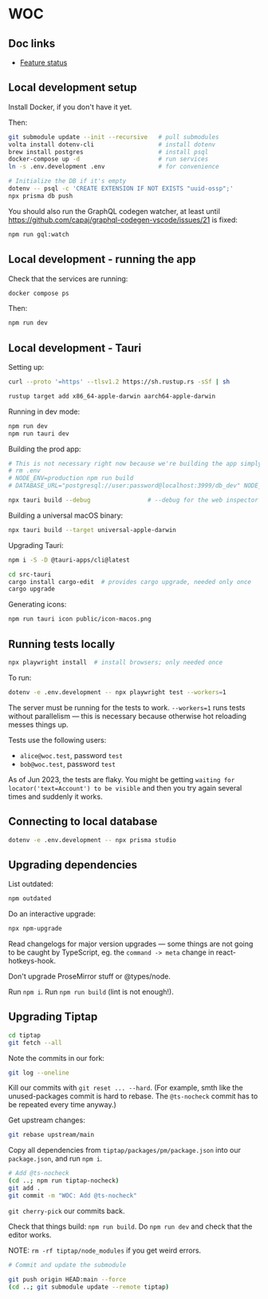 # WOC

## Doc links

* [Feature status](docs/feature-status.md)

## Local development setup

Install Docker, if you don't have it yet.

Then:

```bash
git submodule update --init --recursive   # pull submodules
volta install dotenv-cli                  # install dotenv
brew install postgres                     # install psql
docker-compose up -d                      # run services
ln -s .env.development .env               # for convenience

# Initialize the DB if it's empty
dotenv -- psql -c 'CREATE EXTENSION IF NOT EXISTS "uuid-ossp";'
npx prisma db push
```

You should also run the GraphQL codegen watcher, at least until https://github.com/capaj/graphql-codegen-vscode/issues/21 is fixed:

```bash
npm run gql:watch
```

## Local development - running the app

Check that the services are running:

```bash
docker compose ps
```

Then:

```bash
npm run dev
```

## Local development - Tauri

Setting up:

```bash
curl --proto '=https' --tlsv1.2 https://sh.rustup.rs -sSf | sh

rustup target add x86_64-apple-darwin aarch64-apple-darwin
```

Running in dev mode:

```bash
npm run dev
npm run tauri dev
```


Building the prod app:

```bash
# This is not necessary right now because we're building the app simply as a wrapper.
# rm .env
# NODE_ENV=production npm run build
# DATABASE_URL="postgresql://user:password@localhost:3999/db_dev" NODE_ENV=production npx next export

npx tauri build --debug                # --debug for the web inspector to work
```

Building a universal macOS binary:

```bash
npx tauri build --target universal-apple-darwin
```

Upgrading Tauri:

```bash
npm i -S -D @tauri-apps/cli@latest

cd src-tauri
cargo install cargo-edit  # provides cargo upgrade, needed only once
cargo upgrade
```

Generating icons:

```bash
npm run tauri icon public/icon-macos.png
```

## Running tests locally

```bash
npx playwright install  # install browsers; only needed once
```

To run:

```bash
dotenv -e .env.development -- npx playwright test --workers=1
```

The server must be running for the tests to work. `--workers=1` runs tests without parallelism — this is necessary because otherwise hot reloading messes things up.

Tests use the following users:

  * `alice@woc.test`, password `test`
  * `bob@woc.test`, password `test`

As of Jun 2023, the tests are flaky. You might be getting `waiting for locator('text=Account') to be visible` and then you try again several times and suddenly it works.

## Connecting to local database

```bash
dotenv -e .env.development -- npx prisma studio
```

## Upgrading dependencies

List outdated:

```bash
npm outdated
```

Do an interactive upgrade:

```bash
npx npm-upgrade
```

Read changelogs for major version upgrades — some things are not going to be caught by TypeScript, eg. the `command -> meta` change in react-hotkeys-hook.

Don't upgrade ProseMirror stuff or @types/node.

Run `npm i`. Run `npm run build` (lint is not enough!).

## Upgrading Tiptap

```bash
cd tiptap
git fetch --all
```

Note the commits in our fork:

```bash
git log --oneline
```

Kill our commits with `git reset ... --hard`. (For example, smth like the unused-packages commit is hard to rebase. The `@ts-nocheck` commit has to be repeated every time anyway.)

Get upstream changes:

```bash
git rebase upstream/main
```

Copy all dependencies from `tiptap/packages/pm/package.json` into our `package.json`, and run `npm i`.

```bash
# Add @ts-nocheck
(cd ..; npm run tiptap-nocheck)
git add .
git commit -m "WOC: Add @ts-nocheck"
```

`git cherry-pick` our commits back.

Check that things build: `npm run build`. Do `npm run dev` and check that the editor works.

NOTE: `rm -rf tiptap/node_modules` if you get weird errors.

```bash
# Commit and update the submodule

git push origin HEAD:main --force
(cd ..; git submodule update --remote tiptap)
```
